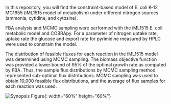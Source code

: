 In this repository, you will find the constraint-based model of E. coli K-12 MG1655 (iML1515 model of metabolism) under different nitrogen sources (ammonia, cytidine, and cytosine).

FBA analysis and MCMC sampling were performed with the iML1515 E. coli metabolic model and COBRApy. For a parameter of nitrogen uptake rate, uptake rate the glucose and export rate for pyrimidine measured by HPLC were used to constrain the model. 

The distribution of feasible fluxes for each reaction in the iML1515 model was determined using MCMC sampling. The biomass objective function was provided a lower bound of 95% of the optimal growth rate as computed by FBA. Thus, the sample flux distributions by MCMC sampling method represented sub-optimal flux distributions. MCMC sampling was used to obtain 10,000 feasible flux distributions, and the average of flux samples for each reaction was used.


![Synopsis Figure](https://user-images.githubusercontent.com/42198206/205002221-6eafcaf5-bdb3-49ba-856a-d83bae25682f.png){: width="60%" height="60%"}
